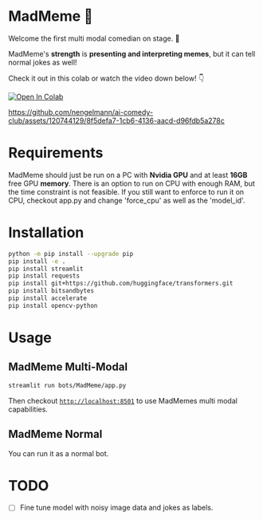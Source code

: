 # MadMeme 🥴

Welcome the first multi modal comedian on stage. 🎉

MadMeme's **strength** is **presenting and interpreting memes**, but it can tell normal jokes as well!

Check it out in this colab or watch the video down below! 👇

<a href="https://colab.research.google.com/github/nengelmann/ai-comedy-club/blob/main/bots/MadMeme/Fuyu_8B_Exploration.ipynb" target="_parent"><img src="https://colab.research.google.com/assets/colab-badge.svg" alt="Open In Colab"/></a>

https://github.com/nengelmann/ai-comedy-club/assets/120744129/8f5defa7-1cb6-4136-aacd-d96fdb5a278c

# Requirements
MadMeme should just be run on a PC with **Nvidia GPU** and at least **16GB** free GPU **memory**.
There is an option to run on CPU with enough RAM, but the time constraint is not feasible. If you still want to enforce to run it on CPU, checkout app.py and change 'force_cpu' as well as the 'model_id'.

# Installation
```bash
python -m pip install --upgrade pip
pip install -e .
pip install streamlit
pip install requests
pip install git+https://github.com/huggingface/transformers.git
pip install bitsandbytes
pip install accelerate
pip install opencv-python
```

# Usage

## MadMeme Multi-Modal
```bash
streamlit run bots/MadMeme/app.py
```
Then checkout [`http://localhost:8501`](http://localhost:8501) to use MadMemes multi modal capabilities.

## MadMeme Normal
You can run it as a normal bot.




# TODO

- [ ] Fine tune model with noisy image data and jokes as labels.
